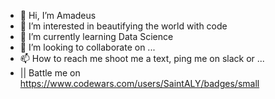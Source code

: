 - 👋 Hi, I’m Amadeus
- 👀 I’m interested in beautifying the world with code
- 🌱 I’m currently learning Data Science
- 💞️ I’m looking to collaborate on ...
- 📫 How to reach me shoot me a text, ping me on slack or ...
- || Battle me on https://www.codewars.com/users/SaintALY/badges/small

<!---
SaintALY/SaintALY is a ✨ special ✨ repository because its `README.md` (this file) appears on your GitHub profile.
You can click the Preview link to take a look at your changes.
--->
